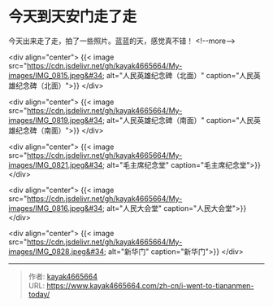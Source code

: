 # 今天到天安门走了走


今天出来走了走，拍了一些照片。蓝蓝的天，感觉真不错！
&lt;!--more--&gt;

&lt;div align=&#34;center&#34;&gt;
{{&lt; image src=&#34;https://cdn.jsdelivr.net/gh/kayak4665664/My-images/IMG_0815.jpeg&#34; alt=&#34;人民英雄纪念碑（北面）&#34; caption=&#34;人民英雄纪念碑（北面）&#34;&gt;}}
&lt;/div&gt;

&lt;div align=&#34;center&#34;&gt;
{{&lt; image src=&#34;https://cdn.jsdelivr.net/gh/kayak4665664/My-images/IMG_0819.jpeg&#34; alt=&#34;人民英雄纪念碑（南面）&#34; caption=&#34;人民英雄纪念碑（南面）&#34;&gt;}}
&lt;/div&gt;

&lt;div align=&#34;center&#34;&gt;
{{&lt; image src=&#34;https://cdn.jsdelivr.net/gh/kayak4665664/My-images/IMG_0821.jpeg&#34; alt=&#34;毛主席纪念堂&#34; caption=&#34;毛主席纪念堂&#34;&gt;}}
&lt;/div&gt;

&lt;div align=&#34;center&#34;&gt;
{{&lt; image src=&#34;https://cdn.jsdelivr.net/gh/kayak4665664/My-images/IMG_0816.jpeg&#34; alt=&#34;人民大会堂&#34; caption=&#34;人民大会堂&#34;&gt;}}
&lt;/div&gt;

&lt;div align=&#34;center&#34;&gt;
{{&lt; image src=&#34;https://cdn.jsdelivr.net/gh/kayak4665664/My-images/IMG_0828.jpeg&#34; alt=&#34;新华门&#34; caption=&#34;新华门&#34;&gt;}}
&lt;/div&gt;

---

> 作者: [kayak4665664](https://github.com/kayak4665664)  
> URL: https://www.kayak4665664.com/zh-cn/i-went-to-tiananmen-today/  

